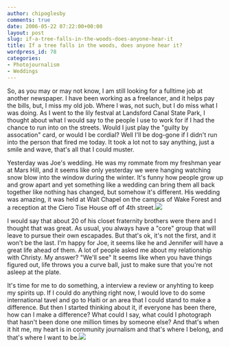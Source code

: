 ```yaml
---
author: chipoglesby
comments: true
date: 2006-05-22 07:22:00+00:00
layout: post
slug: if-a-tree-falls-in-the-woods-does-anyone-hear-it
title: If a tree falls in the woods, does anyone hear it?
wordpress_id: 78
categories:
- Photojournalism
- Weddings
---
```


So, as you may or may not know, I am still looking for a fulltime job at another newspaper.  I have been working as a freelancer, and it helps pay the bills, but, I miss my old job.  Where I was, not such, but I do miss what I was doing.  As I went to the lily festval at Landsford Canal State Park, I thought about what I would say to the people I use to work for if I had the chance to run into on the streets.  Would I just play the "guilty by assocation" card, or would I be cordial?  Well I'll be dog-gone if I didn't run into the person that fired me today.  It took a lot not to say anything, just a smile and wave, that's all that I could muster.  
  
Yesterday was Joe's wedding.  He was my rommate from my freshman year at Mars Hill, and it seems like only yesterday we were hanging watching snow blow into the window during the winter.  It's funny how people grow up and grow apart and yet something like a wedding can bring them all back together like nothing has changed, but somehow it's different.  His wedding was amazing, it was held at Wait Chapel on the campus of Wake Forest and a reception at the Ciero Tise House off of 4th street.[![](http://photos1.blogger.com/blogger/3124/2183/400/joewedding1.jpg)](http://photos1.blogger.com/blogger/3124/2183/1600/joewedding1.jpg)  
  
I would say that about 20 of his closet fraternity brothers were there and I thought that was great.  As usual, you always have a "core" group that will leave to pursue their own escapades.  But that's ok, it's not the first, and it won't be the last.  I'm happy for Joe, it seems like he and Jennifer will have a great life ahead of them.  A lot of people asked me about my relationship with Christy.  My answer?  "We'll see"  It seems like when you have things figured out, life throws you a curve ball, just to make sure that you're not asleep at the plate.  
  
It's time for me to do something, a interview a review or anyhting to keep my spirits up.  If I could do anything right now, I would love to do some international tavel and go to Haiti or an area that I could stand to make a difference.  But then I started thinking about it, if everyone has been there, how can I make a difference?  What could I say, what could I photograph that hasn't been done one million times by someone else?  And that's when it hit me, my heart is in community journalism and that's where I belong, and that's where I want to be.[![](http://photos1.blogger.com/blogger/3124/2183/400/joewedding2.jpg)](http://photos1.blogger.com/blogger/3124/2183/1600/joewedding2.jpg)
